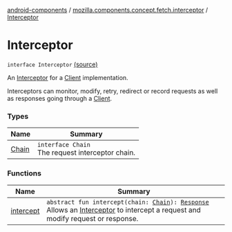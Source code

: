 [android-components](../../index.md) / [mozilla.components.concept.fetch.interceptor](../index.md) / [Interceptor](./index.md)

# Interceptor

`interface Interceptor` [(source)](https://github.com/mozilla-mobile/android-components/blob/master/components/concept/fetch/src/main/java/mozilla/components/concept/fetch/interceptor/Interceptor.kt#L16)

An [Interceptor](./index.md) for a [Client](../../mozilla.components.concept.fetch/-client/index.md) implementation.

Interceptors can monitor, modify, retry, redirect or record requests as well as responses going through a [Client](../../mozilla.components.concept.fetch/-client/index.md).

### Types

| Name | Summary |
|---|---|
| [Chain](-chain/index.md) | `interface Chain`<br>The request interceptor chain. |

### Functions

| Name | Summary |
|---|---|
| [intercept](intercept.md) | `abstract fun intercept(chain: `[`Chain`](-chain/index.md)`): `[`Response`](../../mozilla.components.concept.fetch/-response/index.md)<br>Allows an [Interceptor](./index.md) to intercept a request and modify request or response. |
